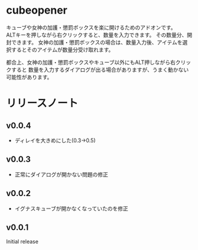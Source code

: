# cubeopener
キューブや女神の加護・懲罰ボックスを楽に開けるためのアドオンです。  
ALTキーを押しながら右クリックすると、数量を入力できます。
その数量分、開封できます。
女神の加護・懲罰ボックスの場合は、数量入力後、アイテムを選択するとそのアイテムが数量分受け取れます。
  
都合上、女神の加護・懲罰ボックスやキューブ以外にもALT押しながら右クリックすると
数量を入力するダイアログが出る場合がありますが、うまく動かない可能性があります。
# リリースノート
## v0.0.4
* ディレイを大きめにした(0.3->0.5)
## v0.0.3
* 正常にダイアログが開かない問題の修正
## v0.0.2
* イグナスキューブが開かなくなっていたのを修正
## v0.0.1
Initial release
